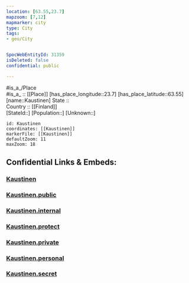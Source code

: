 ```yaml
---
location: [63.55,23.7] 
mapzoom: [7,12] 
mapmarker: city 
type: City
tags:
- geo/City


SpocWebEntityId: 31359
isDeleted: false
confidential: public

---
```

#is_a_/Place  
#is_a_ :: [[Place]] 
[has_place_longitude::23.7] 
[has_place_latitude::63.55] 
[name::Kaustinen] 
State ::  
Country :: [[Finland]]  
[StateId::] 
[Population::] 
[Unknown::] 


```leaflet
id: Kaustinen
coordinates: [[Kaustinen]] 
markerFile: [[Kaustinen]] 
defaultZoom: 11 
maxZoom: 18
```


## Confidential Links & Embeds: 

### [Kaustinen](/_Standards/Earth/Continent/Europe/Europe~North/Finland/Provinces~Finland/Western_Finland/counties~Western_Finland/Ostrobothnia~Central/City/Kaustinen.md) 

### [Kaustinen.public](/_public/Earth/Continent/Europe/Europe~North/Finland/Provinces~Finland/Western_Finland/counties~Western_Finland/Ostrobothnia~Central/City/Kaustinen.public.md) 

### [Kaustinen.internal](/_internal/Earth/Continent/Europe/Europe~North/Finland/Provinces~Finland/Western_Finland/counties~Western_Finland/Ostrobothnia~Central/City/Kaustinen.internal.md) 

### [Kaustinen.protect](/_protect/Earth/Continent/Europe/Europe~North/Finland/Provinces~Finland/Western_Finland/counties~Western_Finland/Ostrobothnia~Central/City/Kaustinen.protect.md) 

### [Kaustinen.private](/_private/Earth/Continent/Europe/Europe~North/Finland/Provinces~Finland/Western_Finland/counties~Western_Finland/Ostrobothnia~Central/City/Kaustinen.private.md) 

### [Kaustinen.personal](/_personal/Earth/Continent/Europe/Europe~North/Finland/Provinces~Finland/Western_Finland/counties~Western_Finland/Ostrobothnia~Central/City/Kaustinen.personal.md) 

### [Kaustinen.secret](/_secret/Earth/Continent/Europe/Europe~North/Finland/Provinces~Finland/Western_Finland/counties~Western_Finland/Ostrobothnia~Central/City/Kaustinen.secret.md)

